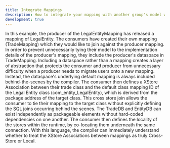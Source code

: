 ```yaml
---
title: Integrate Mappings
description: How to integrate your mapping with another group's model without tying yourself to their underlying physical implementation or specific mapping.
development: true
---
```


In this example, the producer of the LegalEntityMapping has released a mapping of LegalEntity. The consumers have created their own mapping (TradeMapping) which they would like to join against the producer mapping. In order to prevent unnecessarily tying their model to the implementation details of the producer's mapping, they include the producer's dataspace in TradeMapping. Including a dataspace rather than a mapping creates a layer of abstraction that protects the consumer and producer from unnecessary difficulty when a producer needs to migrate users onto a new mapping. Instead, the dataspace's underlying default mapping is always included behind-the-scenes by the compiler. The consumer then defines a XStore Association between their trade class and the default class mapping ID of the Legal Entity class (com_entity_LegalEntity), which is derived from the package address of the target class. This cross store join allows the consumer to tie their mapping to the target class without explicitly defining the SQL joins occurring behind the scenes. The TradeDB and EntityDB can exist independently as packageable elements without hard-coded dependencies on one another. The consumer then defines the locality of the stores within the runtime, by co-locating them underneath the same connection. With this language, the compiler can immediately understand whether to treat the XStore Associations between mappings as truly Cross-Store or Local.
